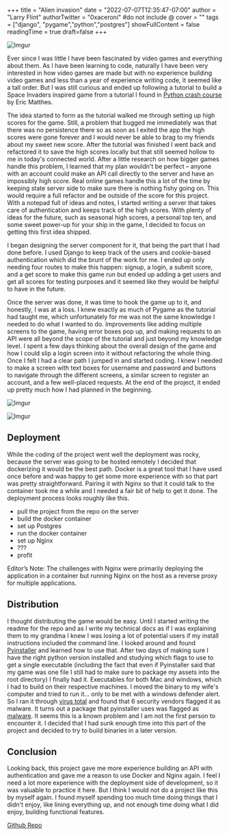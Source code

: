 +++
title = "Alien invasion"
date = "2022-07-07T12:35:47-07:00"
author = "Larry Flint"
authorTwitter = "0xaceroni" #do not include @
cover = ""
tags = ["django", "pygame","python","postgres"]
showFullContent = false
readingTime = true
draft=false
+++

![Imgur](https://i.imgur.com/7L395bz.png)

Ever since I was little I have been fascinated by video games and everything about them. As I have been learning to code, naturally I have been very interested in how video games are made but with no experience building video games and less than a year of experience writing code, it seemed like a tall order. But I was still curious and ended up following a tutorial to build a Space Invaders inspired game from a tutorial I found in [Python crash course](https://nostarch.com/pythoncrashcourse2e) by Eric Matthes.

The idea started to form as the tutorial walked me through setting up high scores for the game. Still, a problem that bugged me immediately was that there was no persistence there so as soon as I exited the app the high scores were gone forever and I would never be able to brag to my friends about my sweet new score. After the tutorial was finished I went back and refactored it to save the high scores locally but that still seemed hollow to me in today's connected world. After a little research on how bigger games handle this problem, I learned that my plan wouldn't be perfect – anyone with an account could make an API call directly to the server and have an impossibly high score. Real online games handle this a lot of the time by keeping state server side to make sure there is nothing fishy going on. This would require a full refactor and be outside of the score for this project. With a notepad full of ideas and notes, I started writing a server that takes care of authentication and keeps track of the high scores. With plenty of ideas for the future, such as seasonal high scores, a personal top ten, and some sweet power-up for your ship in the game, I decided to focus on getting this first idea shipped.

I began designing the server component for it, that being the part that I had done before. I used Django to keep track of the users and cookie-based authentication which did the brunt of the work for me. I ended up only needing four routes to make this happen: signup, a login, a submit score, and a get score to make this game run but ended up adding a get users and get all scores for testing purposes and it seemed like they would be helpful to have in the future.

Once the server was done, it was time to hook the game up to it, and honestly, I was at a loss. I knew exactly as much of Pygame as the tutorial had taught me, which unfortunately for me was not the same knowledge I needed to do what I wanted to do. Improvements like adding multiple screens to the game, having error boxes pop up, and making requests to an API were all beyond the scope of the tutorial and just beyond my knowledge level. I spent a few days thinking about the overall design of the game and how I could slip a login screen into it without refactoring the whole thing. Once I felt I had a clear path I jumped in and started coding. I knew I needed to make a screen with text boxes for username and password and buttons to navigate through the different screens, a similar screen to register an account, and a few well-placed requests. At the end of the project, it ended up pretty much how I had planned in the beginning.

![Imgur](https://i.imgur.com/bKzbbmR.png)

![Imgur](https://i.imgur.com/o4OH62y.png)

## Deployment

While the coding of the project went well the deployment was rocky, because the server was going to be hosted remotely I decided that dockerizing it would be the best path. Docker is a great tool that I have used once before and was happy to get some more experience with so that part was pretty straightforward. Pairing it with Nginx so that it could talk to the container took me a while and I needed a fair bit of help to get it done. The deployment process looks roughly like this.

- pull the project from the repo on the server
- build the docker container
- set up Postgres
- run the docker container
- set up Nginx
- ???
- profit

Editor’s Note: The challenges with Nginx were primarily deploying the application in a container but running Nginx on the host as a reverse proxy for multiple applications.

## Distribution

I thought distributing the game would be easy. Until I started writing the readme for the repo and as I write my technical docs as if I was explaining them to my grandma I knew I was losing a lot of potential users if my install instructions included the command line. I looked around and found [Pyinstaller](https://pyinstaller.org/en/stable/) and learned how to use that. After two days of making sure I have the right python version installed and studying which flags to use to get a single executable (including the fact that even if Pyinstaller said that my game was one file I still had to make sure to package my assets into the root directory) I finally had it. Executables for both Mac and windows, which I had to build on their respective machines. I moved the binary to my wife's computer and tried to run it… only to be met with a windows defender alert. So I ran it through [virus total](https://www.virustotal.com/gui/file/42bddc5b361faa09bc1b346dc8c83d752e3041cb4b3da3d1a9bb010bac4094d3?nocache=1) and found that 6 security vendors flagged it as malware. It turns out a package that pyinstaller uses was flagged as [malware](https://github.com/pyinstaller/pyinstaller/issues/6754). It seems this is a known problem and I am not the first person to encounter it. I decided that I had sunk enough time into this part of the project and decided to try to build binaries in a later version.

## Conclusion

Looking back, this project gave me more experience building an API with authentication and gave me a reason to use Docker and Nginx again. I feel I need a lot more experience with the deployment side of development, so it was valuable to practice it here. But I think I would not do a project like this by myself again. I found myself spending too much time doing things that I didn't enjoy, like lining everything up, and not enough time doing what I did enjoy, building functional features.

[Github Repo](https://github.com/Acer0ni/alien-invasion)
